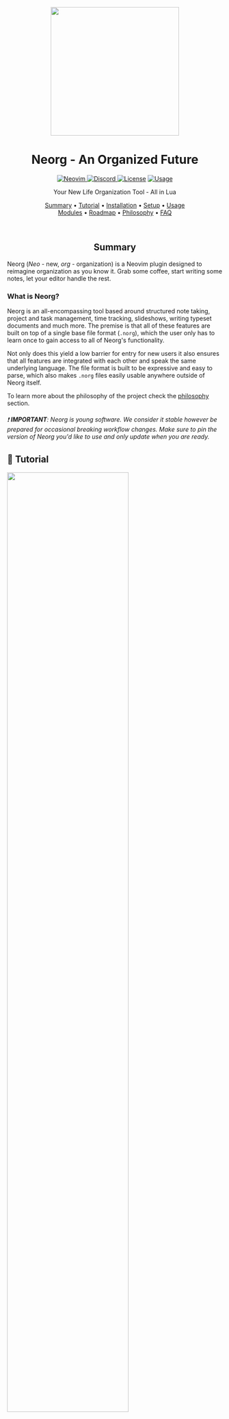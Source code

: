 <div align="center">

<img src="res/neorg.svg" width=300>

# Neorg - An Organized Future

<a href="https://neovim.io"> ![Neovim](https://img.shields.io/badge/Neovim%200.8+-brightgreen?style=for-the-badge) </a>
<a href="https://discord.gg/T6EgTAX7ht"> ![Discord](https://img.shields.io/badge/discord-join-7289da?style=for-the-badge&logo=discord) </a>
<a href="/LICENSE"> ![License](https://img.shields.io/badge/license-GPL%20v3-brightgreen?style=for-the-badge)</a>
<a href="https://dotfyle.com/plugins/nvim-neorg/neorg"> ![Usage](https://dotfyle.com/plugins/nvim-neorg/neorg/shield?style=for-the-badge) </a>

Your New Life Organization Tool - All in Lua

[Summary](#summary)
•
[Tutorial](#-tutorial)
•
[Installation](#-installationquickstart)
•
[Setup](#-setup)
•
[Usage](#-usage)
<br>
[Modules](#-modules)
•
[Roadmap](/ROADMAP.md)
•
[Philosophy](#-philosophy)
•
[FAQ](#-faq)

</div>

<div align="center">

<br>

## Summary

</div>

Neorg (_Neo_ - new, _org_ - organization) is a Neovim plugin designed to reimagine organization as you know it.
Grab some coffee, start writing some notes, let your editor handle the rest.

### What is Neorg?

Neorg is an all-encompassing tool based around structured note taking, project and task management, time
tracking, slideshows, writing typeset documents and much more. The premise is that all of these features are
built on top of a single base file format (`.norg`), which the user only has to learn once to gain access to
all of Neorg's functionality.

Not only does this yield a low barrier for entry for new users it also ensures that all features are integrated with each
other and speak the same underlying language. The file format is built to be expressive and easy to parse,
which also makes `.norg` files easily usable anywhere outside of Neorg itself.

To learn more about the philosophy of the project check the [philosophy](#-philosophy) section.

###### :exclamation: **IMPORTANT**: Neorg is young software. We consider it stable however be prepared for occasional breaking workflow changes. Make sure to pin the version of Neorg you'd like to use and only update when you are ready.

## 🌟 Tutorial

<div>

<a href="https://www.youtube.com/watch?v=NnmRVY22Lq8&list=PLx2ksyallYzVI8CN1JMXhEf62j2AijeDa&index=1">
 <img src="https://img.youtube.com/vi/NnmRVY22Lq8/0.jpg" style="width:75%;">
</a>

</div>

## 🔧 Installation/Quickstart

**Neorg requires at least Neovim 0.8+ to operate.**

### TL;DR

For neovim beginners who don't want to tinker with the configurations:

1. Install one of the Nerd fonts, for example Meslo Nerd Font from  [Nerd Fonts](https://www.nerdfonts.com/font-downloads).
2. Set your terminal font to the installed Nerd Font.
3. Make sure you have git by running `git --version`
4. Paste the sample init.lua below to `~/.config/nvim/init.lua`
5. Start taking notes by `nvim test.norg`


  <details>
  <summary>sample init.lua</summary>

  ```lua
  -- adapted from https://github.com/folke/lazy.nvim#-installation

  local lazypath = vim.fn.stdpath("data") .. "/lazy/lazy.nvim"
  if not vim.loop.fs_stat(lazypath) then
    print(vim.fn.system({
      "git",
      "clone",
      "--filter=blob:none",
      "https://github.com/folke/lazy.nvim.git",
      "--branch=stable",
      lazypath,
    }))
  end
  vim.opt.rtp:prepend(lazypath)
  
  vim.g.mapleader = " "
  
  require("lazy").setup({
    "rebelot/kanagawa.nvim",  -- neorg needs a colorscheme with treesitter support
    {
      "nvim-treesitter/nvim-treesitter",
      build = ":TSUpdate",
      opts = {
        highlight = { enable = true },
      },
      config = function(_, opts)
        require("nvim-treesitter.configs").setup(opts)
      end,
    },
    {
      "nvim-neorg/neorg",
      build = ":Neorg sync-parsers",
      dependencies = { "nvim-lua/plenary.nvim" },
      config = function()
        require("neorg").setup {
          load = {
            ["core.defaults"] = {},
            ["core.concealer"] = {},
            ["core.dirman"] = {
              config = {
                workspaces = {
                  notes = "~/notes",
                },
                default_workspace = "notes",
              },
            },
          },
        }
  
        vim.wo.foldlevel = 99
        vim.wo.conceallevel = 2
      end,
    }
  })
  
  vim.cmd.colorscheme('kanagawa')
  ```

  </details>

### Installation

You can install it through your favorite plugin manager:

-
  <details>
  <summary><a href="https://github.com/wbthomason/packer.nvim">packer.nvim</a></summary>

  ```lua
  use {
      "nvim-neorg/neorg",
      config = function()
          require('neorg').setup {
              load = {
                  ["core.defaults"] = {}, -- Loads default behaviour
                  ["core.concealer"] = {}, -- Adds pretty icons to your documents
                  ["core.dirman"] = { -- Manages Neorg workspaces
                      config = {
                          workspaces = {
                              notes = "~/notes",
                          },
                      },
                  },
              },
          }
      end,
      run = ":Neorg sync-parsers",
      requires = "nvim-lua/plenary.nvim",
  }
  ```

  Every time Neorg hits a new release, a new tag is created by us, so you don't have to worry about all the updates inbetween.
  That means that adding `tag = "*"` in Packer will update to latest stable release.

  You can also pin Neorg to one specific version through e.g. `tag = "2.0.0"`.

  ---

  Want to lazy load? You can use the `ft` key to load Neorg only upon entering a `.norg` file:

  ```lua
  use {
      "nvim-neorg/neorg",
      -- tag = "*",
      ft = "norg",
      after = "nvim-treesitter", -- You may want to specify Telescope here as well
      config = function()
          require('neorg').setup {
              load = {
                  ["core.defaults"] = {}, -- Loads default behaviour
                  ["core.concealer"] = {}, -- Adds pretty icons to your documents
                  ["core.dirman"] = { -- Manages Neorg workspaces
                      config = {
                          workspaces = {
                              notes = "~/notes",
                          },
                      },
                  },
              },
          }
      end
  }
  ```

  Although it's proven to work for a lot of people, you might need to take some
  additional steps depending on how your lazyloading system and/or Neovim
  config is set up.

  </details>

- <details>
  <summary><a href="https://github.com/junegunn/vim-plug">vim-plug</a></summary>

  ```vim
  Plug 'nvim-neorg/neorg' | Plug 'nvim-lua/plenary.nvim'
  ```

  You can then put this initial configuration in your `init.vim` file:

  ```vim
  lua << EOF
  require('neorg').setup {
      load = {
          ["core.defaults"] = {}, -- Loads default behaviour
          ["core.concealer"] = {}, -- Adds pretty icons to your documents
          ["core.dirman"] = { -- Manages Neorg workspaces
              config = {
                  workspaces = {
                      notes = "~/notes",
                  },
              },
          },
      },
  }
  EOF
  ```

  </details>
- <details>
  <summary><a href="https://github.com/folke/lazy.nvim">lazy.nvim</a></summary>

  ```lua
  require("lazy").setup({
    {
      "nvim-neorg/neorg",
      build = ":Neorg sync-parsers",
      -- tag = "*",
      dependencies = { "nvim-lua/plenary.nvim" },
      config = function()
        require("neorg").setup {
          load = {
            ["core.defaults"] = {}, -- Loads default behaviour
            ["core.concealer"] = {}, -- Adds pretty icons to your documents
            ["core.dirman"] = { -- Manages Neorg workspaces
              config = {
                workspaces = {
                  notes = "~/notes",
                },
              },
            },
          },
        }
      end,
    },
  })
  ```

  </details>

### Treesitter

###### _Be sure to have [nvim-treesitter](https://github.com/nvim-treesitter/nvim-treesitter) installed on your system for this step!_
Neorg will automatically attempt to install the parsers for you upon entering a `.norg` file if you have `core.defaults` loaded.
A command is also exposed to reinstall and/or update these parsers: `:Neorg sync-parsers`.

It is important to note that installation via this command isn't reproducible.
There are a few ways to make it reproducible, but the recommended way is to set up an **update flag** for your plugin
manager of choice. In packer, your configuration may look something like this:
```lua
use {
    "nvim-neorg/neorg",
    run = ":Neorg sync-parsers", -- This is the important bit!
    config = function()
        require("neorg").setup {
            -- configuration here
        }
    end,
}
```

With the above `run` key set, every time you update Neorg the internal parsers
will also be updated to the correct revision.

## 📦 Setup

You've got the basic stuff out the way now, but wait! That's not all. You've installed Neorg - great! Now you have to configure it.
By default, Neorg does nothing, and gives you nothing. You must tell it what you care about!

### Default modules

Neorg runs on _modules_, which are discussed and explained in more depth later on.
Each module provides a single bit of functionality - they can then be stacked together to form
the entire Neorg environment.

The most common module you'll find is the `core.defaults` module, which is basically a "load all features" switch.
It gives you the full experience out of the box.

The code snippet to enable all default modules is very straightforward:

```lua
require('neorg').setup {
    load = {
        ["core.defaults"] = {}
    }
}
```

You can see [here](https://github.com/nvim-neorg/neorg/wiki#default-modules) which modules are automatically required when loading `core.defaults`.

## ⚙ Usage

A new and official specification is in the works, we recommend reading it [here](https://github.com/nvim-neorg/norg-specs/blob/main/1.0-specification.norg).
You can view a summary directly in your neovim instance by running `:h neorg` if you don't like reading a lot!

Afterwards it's as simple as hopping into a `.norg` file and typing away.

A good first step is to require the `core.dirman` module, it'll help you manage Neorg workspaces.
Workspaces are basically isolated directories that you can jump between:

```lua
require('neorg').setup {
    load = {
        ["core.defaults"] = {},
        ["core.dirman"] = {
            config = {
                workspaces = {
                    work = "~/notes/work",
                    home = "~/notes/home",
                }
            }
        }
    }
}
```

Changing workspaces is easy, just do `:Neorg workspace work`, where `work` is the name of your workspace.
Voila!

#### It works, cool! What are the next steps?

We recommend you add some core modules that can greatly improve your experience, such as:

- Using the concealer module to enable icons (`core.concealer`)
- Setting up a completion engine (`core.completion`)

Setting these up is discussed in the wiki, so be sure to check there!

**You're now basically set**! The rest of this README will be additional information, so keep reading
if you care about what makes Neorg tick, or you want to genuinely get good at using it.

## 🥡 Modules

As you saw previously, we loaded `core.defaults` and recommended that you load `core.dirman`.
As you probably know those are modules. But what are they, exactly?

Modules are basically isolated bits of code that provide a specific subset of features. They can be docked into
the environment at any time and can be essentially stacked together like lego bricks!
They can bind themselves to events and callbacks and communicate with each other.

To require a module, just do:

```lua
require('neorg').setup {
    load = {
        -- Require the module with the default configurations for it
        ["your.required.module"] = {},

        -- Require the module, and override the configurations (with the "config" table)
        ["your.required.module"] = {
            config = {
                some_option = true
            }
        }
    }
}
```

As always, for a little more info you can consult the wiki page [here](https://github.com/nvim-neorg/neorg/wiki/#module-naming-convention).
To know which configurations are provided by default for a module, just click on their link: you'll go to the module page in the [wiki](https://github.com/nvim-neorg/neorg/wiki).

### Core Modules

[Here](https://github.com/nvim-neorg/neorg/wiki#default-modules) is a list of core modules that aren't part of `core.defaults` and can be added
individually by you.

Feel free to try by adding them to your Neorg setup.

### External Modules

Users can contribute and create their own modules for Neorg.
To use them, just download the plugin with your package manager, for instance with Packer:

```lua
use {
    "nvim-neorg/neorg",
    requires = "john-cena/cool-neorg-plugin",
}
```

After that it's as easy as loading the exposed module normally:

```lua
require('neorg').setup {
    load = {
        ["cool.module"] = {},
    }
}
```

A comprehesive list of community made modules can be found [in the awesome-neorg repo](https://github.com/NTBBloodbath/awesome-neorg)!

## ❓ Philosophy

Our goals are fairly simple:

1. Revise the org format: simple, extensible, unambiguous. Will make you feel right at home. Alternate markup formats have several flaws, but the most
   notable one is the requirement for **complex and slow parsers**.
   What if we told you it's possible to alleviate those problems, all whilst keeping that familiar feel?
   Enter the `.norg` file format, whose specification can be found [here](https://github.com/nvim-neorg/norg-specs/blob/main/1.0-specification.norg).
   The cross between all the best things from org and the best things from markdown, revised and merged into one.

2. Keybinds that _make sense_: vim's keybind philosophy is unlike any other, and we want to keep that vibe.
   Keys form a "language", one that you can speak, not one that you need to learn off by heart.

3. Infinite extensibility: no, that isn't a hyperbole. We mean it. Neorg is built upon an insanely modular and
   configurable backend - keep what you need, throw away what you don't care about. Use the defaults or change 'em.
   You are in control of what code runs and what code doesn't run!

4. Logic: everything has a reason, everything has logical meaning. If there's a feature, it's there because it's necessary, not because
   two people asked for it.
   If something has a more niche use case, it should be documented.

## 📚 FAQ

The wiki is the go-to place if you need answers to anything Neorg-related. Usage, Keybinds, User Callbacks, Modules, Events?
It's all there, so we recommend you seriously go [read it](https://github.com/nvim-neorg/neorg/wiki)!

## Troubleshooting

If you feel that you're in trouble or some component like Treesitter is not working check the
[Dependencies.md](https://github.com/nvim-neorg/neorg/wiki/Dependencies) file for many common issues
unrelated to the Neorg core.

## Contributing

Have an idea? An improvement to existing functionality? Feedback in general?

We seriously recommend you join our [discord](https://discord.gg/T6EgTAX7ht) to hang out and chat about your ideas,
plus that you read the [CONTRIBUTING.md](docs/CONTRIBUTING.md) file for more info about developer-related stuff!

## Credits

Massive shoutouts go to all the contributors actively working on the project together to form a fantastic
integrated workflow:

- [mrossinek](https://github.com/mrossinek) - for basically being my second brain when it comes to developing new features
  and adding new syntax elements
- [danymat](https://github.com/danymat) - for creating the excellent foundations for the up and coming GTD system

And an extra thank you to:

- [Binx](https://github.com/dvchoudh) - for making that gorgeous logo for free!
- [bandithedoge](https://github.com/bandithedoge) - for converting the PNG version of the logo into SVG form

## Support

Love what I do? Want to see more get done faster? Want to support future projects? Any sort of support is always
heartwarming and fuels the urge to keep going :heart:. You can show support here:

- [Buy me a coffee!](https://buymeacoffee.com/vhyrro)
- [Support me via Github Sponsors](https://github.com/sponsors/vhyrro)
- [Support me on Patreon](https://patreon.com/vhyrro)

Immense thank you to all of the sponsors of my work!

<div align="center">

<!-- sponsors --><a href="https://github.com/vsedov"><img src="https://github.com/vsedov.png" width="60px" alt="vsedov" /></a>&nbsp;&nbsp;&nbsp;<a href="https://github.com/bR3iN"><img src="https://github.com/bR3iN.png" width="60px" alt="bR3iN" /></a>&nbsp;&nbsp;&nbsp;<a href="https://github.com/skbolton"><img src="https://github.com/skbolton.png" width="60px" alt="skbolton" /></a>&nbsp;&nbsp;&nbsp;<a href="https://github.com/dimas-cyriaco"><img src="https://github.com/dimas-cyriaco.png" width="60px" alt="dimas-cyriaco" /></a>&nbsp;&nbsp;&nbsp;<a href="https://github.com/molleweide"><img src="https://github.com/molleweide.png" width="60px" alt="molleweide" /></a>&nbsp;&nbsp;&nbsp;<a href="https://github.com/theherk"><img src="https://github.com/theherk.png" width="60px" alt="theherk" /></a>&nbsp;&nbsp;&nbsp;<a href="https://github.com/purepani"><img src="https://github.com/purepani.png" width="60px" alt="purepani" /></a>&nbsp;&nbsp;&nbsp;<a href="https://github.com/bmillemathias"><img src="https://github.com/bmillemathias.png" width="60px" alt="bmillemathias" /></a>&nbsp;&nbsp;&nbsp;<a href="https://github.com/refaelsh"><img src="https://github.com/refaelsh.png" width="60px" alt="refaelsh" /></a>&nbsp;&nbsp;&nbsp;<a href="https://github.com/tromars"><img src="https://github.com/tromars.png" width="60px" alt="tromars" /></a>&nbsp;&nbsp;&nbsp;<!-- sponsors -->

</div>

